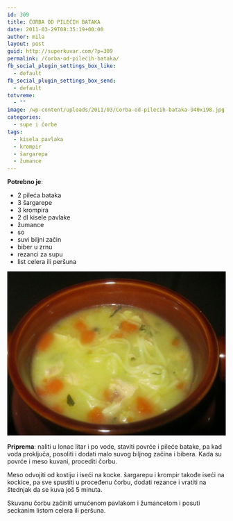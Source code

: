 ```yaml
---
id: 309
title: ČORBA OD PILEĆIH BATAKA
date: 2011-03-29T08:35:19+00:00
author: mila
layout: post
guid: http://superkuvar.com/?p=309
permalink: /čorba-od-pilećih-bataka/
fb_social_plugin_settings_box_like:
  - default
fb_social_plugin_settings_box_send:
  - default
totvreme:
  - ""
image: /wp-content/uploads/2011/03/Corba-od-pilecih-bataka-940x198.jpg
categories:
  - supe i čorbe
tags:
  - kisela pavlaka
  - krompir
  - šargarepa
  - žumance
---
```

**Potrebno je**:

  * 2 pileća bataka
  * 3 šargarepe
  * 3 krompira
  * 2 dl kisele pavlake
  * žumance
  * so
  * suvi biljni začin
  * biber u zrnu
  * rezanci za supu
  * list celera ili peršuna

![Corba od pilecih bataka](/wp-content/uploads/2011/03/Corba-od-pilecih-bataka-1024x768.jpg)

**Priprema**: naliti u lonac litar i po vode, staviti povrće i pileće batake, pa kad voda proključa, posoliti i dodati malo suvog biljnog začina i bibera. Kada su povrće i meso kuvani, procediti čorbu.

Meso odvojiti od kostiju i iseći na kocke. šargarepu i krompir takođe iseći na kockice, pa sve spustiti u proceđenu čorbu, dodati rezance i vratiti na štednjak da se kuva još 5 minuta.

Skuvanu čorbu začiniti umućenom pavlakom i žumancetom i posuti seckanim listom celera ili peršuna.